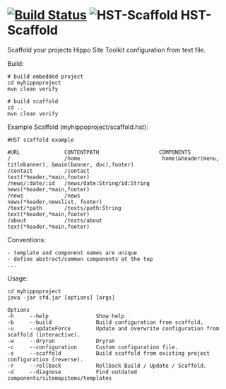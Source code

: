 [![Build Status](https://travis-ci.org/jbloemendal/hst-scaffold.svg?branch=master)](https://travis-ci.org/jbloemendal/hst-scaffold)
![HST-Scaffold](https://raw.githubusercontent.com/jbloemendal/hst-scaffold/master/logo.png)
HST-Scaffold
============

Scaffold your projects Hippo Site Toolkit configuration from text file.

Build:
```
# build embedded project
cd myhippoproject
mvn clean verify

# build scaffold
cd .. 
mvn clean verify
```

Example Scaffold (myhippoproject/scaffold.hst):
```
#HST scaffold example

#URL              CONTENTPATH                   COMPONENTS
/                 /home                          home(&header(menu, titlebanner), &main(banner, doc),footer)
/contact          /contact                       text(*header,*main,footer)                    
/news/:date/:id   /news/date:String/id:String    news(*header,*main,footer)                    
/news             /news                          news(*header,newslist, footer)                    
/text/*path       /texts/path:String             text(*header,*main,footer)                    
/about            /texts/about                   text(*header,*main,footer)
```

Conventions:
```
- template and component names are unique
- define abstract/common components at the top
...
```

Usage:
```
cd myhippoproject
java -jar sfd.jar [options] [args]

Options
-h     --help               Show help
-b     --build              Build configuration from scaffold.
-u     --updateForce        Update and overwrite configuration from scaffold (interactive).
-w     --dryrun             Dryrun
-c     --configuration      Custom configuration file.
-s     --scaffold           Build scaffold from existing project configuration (reverse).
-r     --rollback           Rollback Build / Update / Scaffold.
-d     --diagnose           Find outdated components/sitemapitems/templates
```